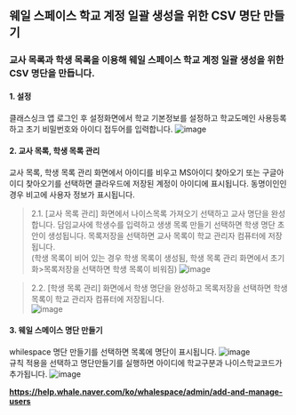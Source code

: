 ## 웨일 스페이스 학교 계정 일괄 생성을 위한 CSV 명단 만들기 
### 교사 목록과 학생 목록을 이용해 웨일 스페이스 학교 계정 일괄 생성을 위한 CSV 명단을 만듭니다.

#### 1. 설정   
클래스싱크 앱 로그인 후 설정화면에서 학교 기본정보를 설정하고 학교도메인 사용등록하고 초기 비밀번호와  아이디 접두어를 입력합니다. 
   ![image](https://github.com/ClassSync/K12/assets/16409151/54c767c8-4b84-4e11-930e-ad82886fee24)


#### 2. 교사 목록, 학생 목록 관리
교사 목록, 학생 목록 관리 화면에서 아이디를 비우고 MS아이디 찾아오기 또는 구글아이디 찾아오기를 선택하면 클라우드에 저장된 계정이 아이디에 표시됩니다. 동명이인인 경우 비고에 사용자 정보가 표시됩니다.   

> 2.1. [교사 목록 관리] 화면에서 나이스목록 가져오기 선택하고 교사 명단을 완성합니다. 담임교사에 학생수를 입력하고 생생 목록 만들기 선택하면 학생 명단 초안이 생성됩니다. 목록저장을 선택하면 교사 목록이 학교 관리자 컴퓨터에 저장됩니다.   
   (학생 목록이 비어 있는 경우 학생 목록이 생성됨, 학생 목록 관리 화면에서 초기화>목록저장을 선택하면 학생 목록이 비워짐)
   ![image](https://github.com/ClassSync/K12/assets/16409151/fd4cc426-d1dc-4641-bdef-225c8179e826)

> 2.2. [학생 목록 관리] 화면에서 학생 명단을 완성하고 목록저장을 선택하면 학생 목록이 학교 관리자 컴퓨터에 저장됩니다.   
   ![image](https://github.com/ClassSync/K12/assets/16409151/bd7eb017-d950-4df0-8000-31f52ffb77c0)


#### 3. 웨일 스메이스 명단 만들기   
whilespace 명단 만들기를 선택하면 목록에 명단이 표시됩니다. 
![image](https://github.com/ClassSync/K12/assets/16409151/baa05193-19b8-4837-8c28-017df6600247)   
규칙 적용을 선택하고 명단만들기를 실행하면 아이디에 학교구분과 나이스학교코드가 추가됩니다.
![image](https://github.com/ClassSync/K12/assets/16409151/a8c8249f-71a0-40fb-b0bf-12475d6dc328)



   
**https://help.whale.naver.com/ko/whalespace/admin/add-and-manage-users** 
